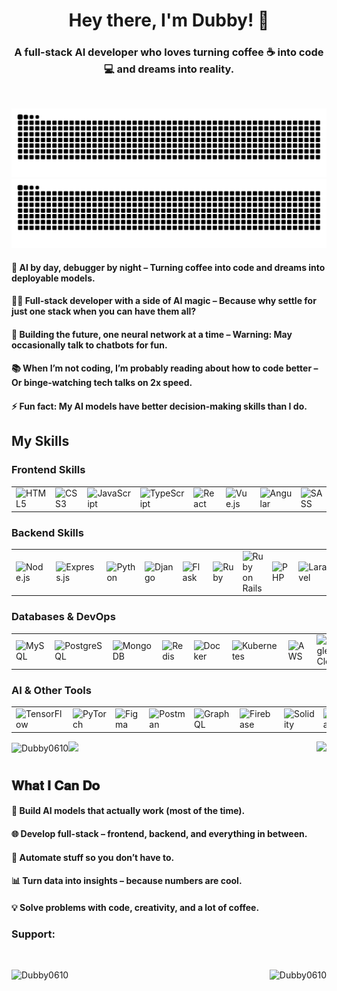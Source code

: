 <h1 align="center" dir="auto"> Hey there, I'm Dubby! 👋 </h1>
<p align="center">
  <h3 align="center">A full-stack AI developer who loves turning coffee ☕ into code 💻 and dreams into reality. </h3>
  <br clear="both">
  
  ![github contribution grid snake animation](https://raw.githubusercontent.com/Dubby0610/Dubby0610/output/snake-dark.svg#gh-dark-mode-only)
  ![github contribution grid snake animation](https://raw.githubusercontent.com/Dubby0610/Dubby0610/output/snake.svg#gh-light-mode-only)

#### 🤖 AI by day, debugger by night – Turning coffee into code and dreams into deployable models.
  
#### 👨‍💻 Full-stack developer with a side of AI magic – Because why settle for just one stack when you can have them all?
  
#### 🚀 Building the future, one neural network at a time – Warning: May occasionally talk to chatbots for fun.
  
#### 📚 When I’m not coding, I’m probably reading about how to code better – Or binge-watching tech talks on 2x speed.
  
#### ⚡ Fun fact: My AI models have better decision-making skills than I do.

</p>

## My Skills

### **Frontend Skills**
<table>
    <tr>
      <td><img src="https://skillicons.dev/icons?i=html" alt="HTML5" width="50" title="HTML5 - Markup language for structuring web content"></td>
      <td><img src="https://skillicons.dev/icons?i=css" alt="CSS3" width="50" title="CSS3 - Styling language for designing web pages"></td>
      <td><img src="https://skillicons.dev/icons?i=js" alt="JavaScript" width="50" title="JavaScript - Programming language for interactive web development"></td>
      <td><img src="https://skillicons.dev/icons?i=ts" alt="TypeScript" width="50" title="TypeScript - Typed superset of JavaScript"></td>
      <td><img src="https://skillicons.dev/icons?i=react" alt="React" width="50" title="React - JavaScript library for building user interfaces"></td>
      <td><img src="https://skillicons.dev/icons?i=vue" alt="Vue.js" width="50" title="Vue.js - Progressive JavaScript framework"></td>
      <td><img src="https://skillicons.dev/icons?i=angular" alt="Angular" width="50" title="Angular - Platform for building web applications"></td>
      <td><img src="https://skillicons.dev/icons?i=sass" alt="SASS" width="50" title="SASS - CSS preprocessor for better styling"></td>
      <td><img src="https://skillicons.dev/icons?i=tailwind" alt="Tailwind CSS" width="50" title="Tailwind CSS - Utility-first CSS framework"></td>
      <td><img src="https://skillicons.dev/icons?i=redux" alt="Redux" width="50" title="Redux - State management library for JavaScript apps"></td>
      <td><img src="https://skillicons.dev/icons?i=webpack" alt="Webpack" width="50" title="Webpack - Module bundler for JavaScript"></td>
    </tr>
</table>

### **Backend Skills**
<table>
    <tr>
      <td><img src="https://skillicons.dev/icons?i=nodejs" alt="Node.js" width="50" title="Node.js - JavaScript runtime for server-side development"></td>
      <td><img src="https://skillicons.dev/icons?i=express" alt="Express.js" width="50" title="Express.js - Web framework for Node.js"></td>
      <td><img src="https://skillicons.dev/icons?i=python" alt="Python" width="50" title="Python - Versatile programming language"></td>
      <td><img src="https://skillicons.dev/icons?i=django" alt="Django" width="50" title="Django - High-level Python web framework"></td>
      <td><img src="https://skillicons.dev/icons?i=flask" alt="Flask" width="50" title="Flask - Lightweight Python web framework"></td>
      <td><img src="https://skillicons.dev/icons?i=ruby" alt="Ruby" width="50" title="Ruby - Dynamic, object-oriented programming language"></td>
      <td><img src="https://skillicons.dev/icons?i=rails" alt="Ruby on Rails" width="50" title="Ruby on Rails - Web application framework"></td>
      <td><img src="https://skillicons.dev/icons?i=php" alt="PHP" width="50" title="PHP - Server-side scripting language"></td>
      <td><img src="https://skillicons.dev/icons?i=laravel" alt="Laravel" width="50" title="Laravel - PHP web framework"></td>
      <td><img src="https://skillicons.dev/icons?i=java" alt="Java" width="50" title="Java - Object-oriented programming language"></td>
      <td><img src="https://skillicons.dev/icons?i=spring" alt="Spring Boot" width="50" title="Spring Boot - Java framework for building web apps"></td>
    </tr>
</table>

### **Databases & DevOps**
<table>
    <tr>
      <td><img src="https://skillicons.dev/icons?i=mysql" alt="MySQL" width="50" title="MySQL - Relational database management system"></td>
      <td><img src="https://skillicons.dev/icons?i=postgres" alt="PostgreSQL" width="50" title="PostgreSQL - Advanced open-source relational database"></td>
      <td><img src="https://skillicons.dev/icons?i=mongodb" alt="MongoDB" width="50" title="MongoDB - NoSQL document-oriented database"></td>
      <td><img src="https://skillicons.dev/icons?i=redis" alt="Redis" width="50" title="Redis - In-memory data structure store"></td>
      <td><img src="https://skillicons.dev/icons?i=docker" alt="Docker" width="50" title="Docker - Containerization platform"></td>
      <td><img src="https://skillicons.dev/icons?i=kubernetes" alt="Kubernetes" width="50" title="Kubernetes - Container orchestration platform"></td>
      <td><img src="https://skillicons.dev/icons?i=aws" alt="AWS" width="50" title="AWS - Cloud computing platform"></td>
      <td><img src="https://skillicons.dev/icons?i=gcp" alt="Google Cloud" width="50" title="Google Cloud - Cloud computing services"></td>
      <td><img src="https://skillicons.dev/icons?i=azure" alt="Azure" width="50" title="Azure - Microsoft's cloud computing platform"></td>
      <td><img src="https://skillicons.dev/icons?i=git" alt="Git" width="50" title="Git - Version control system"></td>
      <td><img src="https://skillicons.dev/icons?i=github" alt="GitHub" width="50" title="GitHub - Platform for version control and collaboration"></td>
    </tr>
</table>

### **AI & Other Tools**
<table>
    <tr>
      <td><img src="https://skillicons.dev/icons?i=tensorflow" alt="TensorFlow" width="50" title="TensorFlow - Machine learning framework"></td>
      <td><img src="https://skillicons.dev/icons?i=pytorch" alt="PyTorch" width="50" title="PyTorch - Machine learning library"></td>
      <td><img src="https://skillicons.dev/icons?i=figma" alt="Figma" width="50" title="Figma - Design and prototyping tool"></td>
      <td><img src="https://skillicons.dev/icons?i=postman" alt="Postman" width="50" title="Postman - API development and testing tool"></td>
      <td><img src="https://skillicons.dev/icons?i=graphql" alt="GraphQL" width="50" title="GraphQL - Query language for APIs"></td>
      <td><img src="https://skillicons.dev/icons?i=firebase" alt="Firebase" width="50" title="Firebase - Backend-as-a-Service platform"></td>
      <td><img src="https://skillicons.dev/icons?i=solidity" alt="Solidity" width="50" title="Solidity - Programming language for smart contracts"></td>
      <td><img src="https://skillicons.dev/icons?i=blockchain" alt="Blockchain" width="50" title="Blockchain - Decentralized ledger technology"></td>
      <td><img src="https://skillicons.dev/icons?i=linux" alt="Linux" width="50" title="Linux - Open-source operating system"></td>
      <td><img src="https://skillicons.dev/icons?i=bash" alt="Bash" width="50" title="Bash - Unix shell and command language"></td>
      <td><img src="https://skillicons.dev/icons?i=vscode" alt="VS Code" width="50" title="VS Code - Code editor by Microsoft"></td>
    </tr>
</table>

<img src="https://komarev.com/ghpvc/?username=Dubby0610&label=Profile%20views&color=0e75b6&style=flat" alt="Dubby0610" /><img src="https://visitor-badge.laobi.icu/badge?page_id=Dubby0610.Dubby0610" /><img align="right" src="https://img.shields.io/github/followers/Dubby0610?label=Follow&style=social" />

<h1 align="center"></h1>

## 𝐖𝐡𝐚𝐭 𝐈 𝐂𝐚𝐧 𝐃𝐨

<div>

#### 🤖 Build AI models that actually work (most of the time).

#### 🌐 Develop full-stack – frontend, backend, and everything in between.

#### 🚀 Automate stuff so you don’t have to.

#### 📊 Turn data into insights – because numbers are cool.

#### 💡 Solve problems with code, creativity, and a lot of coffee.

</div>

<h3 align="left">Support:</h3>
<br>

<p><img align="left" src="https://github-readme-stats.vercel.app/api/top-langs?username=Dubby0610&show_icons=true&locale=en&layout=compact" alt="Dubby0610" /></p>

<p><img align="right" src="https://github-readme-stats.vercel.app/api?username=Dubby0610&show_icons=true&hide=contribs,prs&cache_seconds=86400&theme=ambient_gradient" alt="Dubby0610" /></p>
